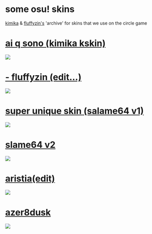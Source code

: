 # some osu! skins
[kimika](https://osu.ppy.sh/u/16707049) & [fluffyzin's](https://osu.ppy.sh/u/9752994) 'archive' for skins that we use on the circle game

# [ai q sono (kimika kskin)](https://salame.s-ul.eu/zzG8nqtU)
![](https://i.imgur.com/DQ0QoiK.jpeg)

# [- fluffyzin (edit...)](https://salame.s-ul.eu/XUgbTwj7)
![](https://i.imgur.com/5aj73lh.jpeg)

# [super unique skin (salame64 v1)](https://salame.s-ul.eu/MGoZQkp2)
![](https://i.imgur.com/VEn10l5.jpg)

# [slame64 v2](https://salame.s-ul.eu/WIcddMc0)
![](https://i.imgur.com/kHVOOxE.jpeg)

# [aristia(edit)](https://fumireko.s-ul.eu/BXxaQmP6)
![](https://user-images.githubusercontent.com/86303757/127580607-9e8b444b-3bb2-4b9d-8f3a-a110d716a07d.jpg)

# [azer8dusk](https://fluffyzin.s-ul.eu/UD3gMeFC)
![](https://user-images.githubusercontent.com/86303757/127580716-a958b51a-7b46-4f9d-97c1-3474ce886370.jpg)


